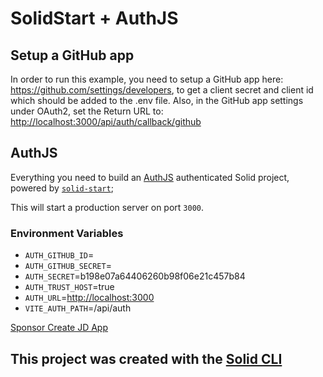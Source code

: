# SolidStart + AuthJS

## Setup a GitHub app

In order to run this example, you need to setup a GitHub app here: <https://github.com/settings/developers>, to get a client secret and client id which should be added to the .env file. Also, in the GitHub app settings under OAuth2, set the Return URL to: <http://localhost:3000/api/auth/callback/github>

## AuthJS

Everything you need to build an [AuthJS](https://authjs.dev/) authenticated Solid project, powered by [`solid-start`](https://start.solidjs.com);

This will start a production server on port `3000`.

### Environment Variables

- `AUTH_GITHUB_ID`=
- `AUTH_GITHUB_SECRET`=
- `AUTH_SECRET`=b198e07a64406260b98f06e21c457b84
- `AUTH_TRUST_HOST`=true
- `AUTH_URL`=<http://localhost:3000>
- `VITE_AUTH_PATH`=/api/auth

[Sponsor Create JD App](https://github.com/sponsors/OrJDev)

## This project was created with the [Solid CLI](https://solid-cli.netlify.app)
